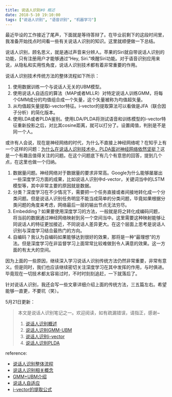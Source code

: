 ```yaml
---
title: 说话人识别#0 概述
date: 2018-5-10 19:10:00
tags: ["说话人识别", "语音识别", "机器学习"]
---
```


最近毕设的工作接近了尾声，下面就是等待答辩了。在毕业前剩下的这段时间里，我准备开始找点时间看一些有关说话人识别的知识。这里就顺便做一下总结。

说话人识别，顾名思义，就是通过声音来分辨人。苹果的Siri就自带说话人识别的功能，只有注册用户才能够通过“Hey, Siri.”唤醒Siri功能。对于语音识别应用来说，从隐私和实用性角度，说话人识别技术都有着非常重要的作用。

说话人识别技术传统方法的整体流程如下所示：
1. 使用数据训练一个与说话人无关的UBM模型。
2. 使用说话人自适应的算法（MAP或者MLLR）对特定说话人训练GMM，将每个GMM成分的均值组合成一个矢量，这个矢量被称为均值超矢量。
3. 从均值超矢量提取i-vector特征。i-vector的提取算法可以看做是JFA（联合因子分析）的简化版本。
4. 使用LDA或者PLDA鉴别。使用LDA/PLDA将测试语音和训练模型的i-vector特征重新投影之后，对比其cosine距离，就可以打分了。设置阈值，判别是不是同一个人。

或许有人会说，现在是神经网络的时代，为什么不直接上神经网络呢？在知乎上有一个这样的问题：[为什么在说话人识别技术中，PLDA面对神经网络依然坚挺？](https://www.zhihu.com/question/67471632)这是一个有趣且值得关注的问题。在这个问题底下有几个有意思的回答，提到几个点，在这里也做一个归纳。
1. 数据量问题。神经网络对于数据量的要求非常高。Google为什么能够屡屡出一些深度学习方面的成果，比如说话人识别中d-vector，关键词当中的LSTM模型等，其中非常主要的原因就是数据。
2. 分类？深度学习在不少情况下，需要把一个任务直接或者间接地转化成一个分类问题。但是说话人识别任务明显不能当成简单的分类问题，毕竟如果根据分类问题的角度来考虑，网络最后一层的输出节点无法穷尽。
3. Embedding？如果要使用深度学习的方法，一般就是将之转化成编码问题，将当前的数据通过神经网络映射到另一个空间当中。这里需要这种映射能够让同说话人的特征更加接近，不同说话人差异更大。在这个层面上思考是说话人识别与深度学习结合最热门的方向。
4. 自编码？我认为自编码如果能够达到很好的效果，那将是一种“最理想”的方法。但是深度学习在非监督学习上面常常比较难做到令人满意的效果。这一方面的有太大的空间。

因为上面的一些原因，继续深入学习说话人识别传统方法仍然非常重要，非常有意义。但是同时，我们也应该继续密切关注深度学习在其中发挥的作用，与时俱进。毕竟现在一切技术都太容易过时，不时时刻刻追赶，一下就落后了。

针对说话人识别，我还会写一些文章详细介绍上面的传统方法，三五篇左右。希望能够一直更，不要坑（笑）。

5月21日更新：

> 本文是说话人识别笔记之一。欢迎阅读，如有疏漏错误，请指正，感谢~
> 1. [说话人识别概述](http://pages.harryfyodor.xyz/2018/05/10/speaker_recognition/)
> 2. [说话人识别GMM-UBM](http://pages.harryfyodor.xyz/2018/05/13/speaker_recognition_gmmubm/)
> 3. [说话人识别i-vector](http://pages.harryfyodor.xyz/2018/05/15/speaker_recognition_ivector/)
> 4. [说话人识别PLDA](http://pages.harryfyodor.xyz/2018/05/15/speaker_recognition_plda/)

reference:
* [说话人识别整体流程](https://www.zhihu.com/question/63978977)
* [说话人识别相关概念](https://blog.csdn.net/xmu_jupiter/article/details/47209961)
* [GMM+UBM介绍](https://speechlab.sjtu.edu.cn/pages/sw121/homepage/2016/04/28/Code-Based-GMM-UBM-Tutorial/)
* [说话人自适应](https://www.inf.ed.ac.uk/teaching/courses/asr/2015-16/asr10-adapt.pdf)
* [i-vector的提取公式](http://www1.icsi.berkeley.edu/Speech/presentations/AFRL_ICSI_visit2_JFA_tutorial_icsitalk.pdf)